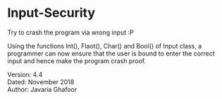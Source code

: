# Input-Security
Try to crash the program via wrong input :P

Using the functions Int(), Flaot(), Char() and Bool() of Input class, a programmer can now ensure that the user is bound to enter the correct input and hence make the program crash proof.

Version: 4.4  
Dated: November 2018  
Author: Javaria Ghafoor
